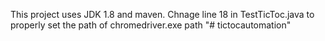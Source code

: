 This project uses JDK 1.8 and maven.
Chnage line 18 in TestTicToc.java to properly set the path of chromedriver.exe path "# tictocautomation" 
